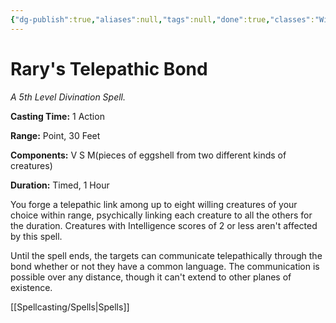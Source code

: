 ```yaml
---
{"dg-publish":true,"aliases":null,"tags":null,"done":true,"classes":"Wizard,","spellLevel":5,"school":"Divination","source":"PHB","permalink":"/spells/rary-s-telepathic-bond/","dgHomeLink":false,"dgPassFrontmatter":true}
---
```


# Rary's Telepathic Bond
*A 5th Level Divination Spell.*

**Casting Time:** 1 Action

**Range:** Point, 30 Feet

**Components:** V S M(pieces of eggshell from two different kinds of creatures)

**Duration:** Timed, 1 Hour

You forge a telepathic link among up to eight willing creatures of your choice within range, psychically linking each creature to all the others for the duration. Creatures with Intelligence scores of 2 or less aren't affected by this spell.



Until the spell ends, the targets can communicate telepathically through the bond whether or not they have a common language. The communication is possible over any distance, though it can't extend to other planes of existence.

[[Spellcasting/Spells|Spells]]